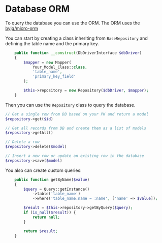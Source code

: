 # Database ORM

To query the database you can use the ORM. The ORM uses the [byjg/micro-orm](https://github.com/byjg/micro-orm)

You can start by creating a class inheriting from `BaseRepository` and defining the table name and the primary key.

```php
    public function __construct(DbDriverInterface $dbDriver)
    {
        $mapper = new Mapper(
            Your_Model_Class::class,
            'table_name',
            'primary_key_field'
        );

        $this->repository = new Repository($dbDriver, $mapper);
    }
```

Then you can use the `Repository` class to query the database.

```php
// Get a single row from DB based on your PK and return a model
$repository->get($id)

// Get all records from DB and create them as a list of models
$repository->getAll()

// Delete a row
$repository->delete($model)

// Insert a new row or update an existing row in the database
$repository->save($model)
```

You also can create custom queries:

```php
    public function getByName($value)
    {
        $query = Query::getInstance()
            ->table('table_name')
            ->where('table_name.name = :name', ['name' => $value]);

        $result = $this->repository->getByQuery($query);
        if (is_null($result)) {
            return null;
        }

        return $result;
    }
```
